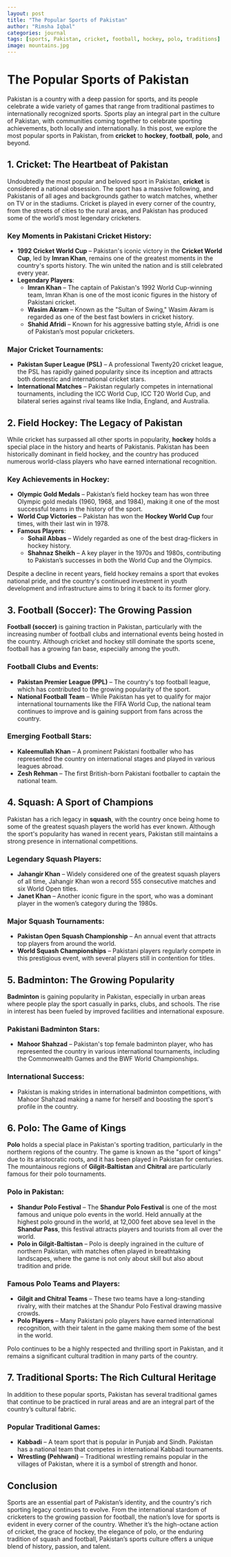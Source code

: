 ```yaml
---
layout: post
title: "The Popular Sports of Pakistan"
author: "Rimsha Iqbal"
categories: journal
tags: [sports, Pakistan, cricket, football, hockey, polo, traditions]
image: mountains.jpg
---
```


# The Popular Sports of Pakistan

Pakistan is a country with a deep passion for sports, and its people celebrate a wide variety of games that range from traditional pastimes to internationally recognized sports. Sports play an integral part in the culture of Pakistan, with communities coming together to celebrate sporting achievements, both locally and internationally. In this post, we explore the most popular sports in Pakistan, from **cricket** to **hockey**, **football**, **polo**, and beyond.

## 1. **Cricket: The Heartbeat of Pakistan**

Undoubtedly the most popular and beloved sport in Pakistan, **cricket** is considered a national obsession. The sport has a massive following, and Pakistanis of all ages and backgrounds gather to watch matches, whether on TV or in the stadiums. Cricket is played in every corner of the country, from the streets of cities to the rural areas, and Pakistan has produced some of the world’s most legendary cricketers.

### Key Moments in Pakistani Cricket History:
- **1992 Cricket World Cup** – Pakistan's iconic victory in the **Cricket World Cup**, led by **Imran Khan**, remains one of the greatest moments in the country's sports history. The win united the nation and is still celebrated every year.
- **Legendary Players**:
  - **Imran Khan** – The captain of Pakistan's 1992 World Cup-winning team, Imran Khan is one of the most iconic figures in the history of Pakistani cricket.
  - **Wasim Akram** – Known as the "Sultan of Swing," Wasim Akram is regarded as one of the best fast bowlers in cricket history.
  - **Shahid Afridi** – Known for his aggressive batting style, Afridi is one of Pakistan’s most popular cricketers.

### Major Cricket Tournaments:
- **Pakistan Super League (PSL)** – A professional Twenty20 cricket league, the PSL has rapidly gained popularity since its inception and attracts both domestic and international cricket stars.
- **International Matches** – Pakistan regularly competes in international tournaments, including the ICC World Cup, ICC T20 World Cup, and bilateral series against rival teams like India, England, and Australia.

## 2. **Field Hockey: The Legacy of Pakistan**

While cricket has surpassed all other sports in popularity, **hockey** holds a special place in the history and hearts of Pakistanis. Pakistan has been historically dominant in field hockey, and the country has produced numerous world-class players who have earned international recognition.

### Key Achievements in Hockey:
- **Olympic Gold Medals** – Pakistan’s field hockey team has won three Olympic gold medals (1960, 1968, and 1984), making it one of the most successful teams in the history of the sport.
- **World Cup Victories** – Pakistan has won the **Hockey World Cup** four times, with their last win in 1978.
- **Famous Players**:
  - **Sohail Abbas** – Widely regarded as one of the best drag-flickers in hockey history.
  - **Shahnaz Sheikh** – A key player in the 1970s and 1980s, contributing to Pakistan’s successes in both the World Cup and the Olympics.

Despite a decline in recent years, field hockey remains a sport that evokes national pride, and the country's continued investment in youth development and infrastructure aims to bring it back to its former glory.

## 3. **Football (Soccer): The Growing Passion**

**Football (soccer)** is gaining traction in Pakistan, particularly with the increasing number of football clubs and international events being hosted in the country. Although cricket and hockey still dominate the sports scene, football has a growing fan base, especially among the youth.

### Football Clubs and Events:
- **Pakistan Premier League (PPL)** – The country's top football league, which has contributed to the growing popularity of the sport.
- **National Football Team** – While Pakistan has yet to qualify for major international tournaments like the FIFA World Cup, the national team continues to improve and is gaining support from fans across the country.

### Emerging Football Stars:
- **Kaleemullah Khan** – A prominent Pakistani footballer who has represented the country on international stages and played in various leagues abroad.
- **Zesh Rehman** – The first British-born Pakistani footballer to captain the national team.

## 4. **Squash: A Sport of Champions**

Pakistan has a rich legacy in **squash**, with the country once being home to some of the greatest squash players the world has ever known. Although the sport's popularity has waned in recent years, Pakistan still maintains a strong presence in international competitions.

### Legendary Squash Players:
- **Jahangir Khan** – Widely considered one of the greatest squash players of all time, Jahangir Khan won a record 555 consecutive matches and six World Open titles.
- **Janet Khan** – Another iconic figure in the sport, who was a dominant player in the women’s category during the 1980s.

### Major Squash Tournaments:
- **Pakistan Open Squash Championship** – An annual event that attracts top players from around the world.
- **World Squash Championships** – Pakistani players regularly compete in this prestigious event, with several players still in contention for titles.

## 5. **Badminton: The Growing Popularity**

**Badminton** is gaining popularity in Pakistan, especially in urban areas where people play the sport casually in parks, clubs, and schools. The rise in interest has been fueled by improved facilities and international exposure.

### Pakistani Badminton Stars:
- **Mahoor Shahzad** – Pakistan's top female badminton player, who has represented the country in various international tournaments, including the Commonwealth Games and the BWF World Championships.

### International Success:
- Pakistan is making strides in international badminton competitions, with Mahoor Shahzad making a name for herself and boosting the sport's profile in the country.

## 6. **Polo: The Game of Kings**

**Polo** holds a special place in Pakistan's sporting tradition, particularly in the northern regions of the country. The game is known as the "sport of kings" due to its aristocratic roots, and it has been played in Pakistan for centuries. The mountainous regions of **Gilgit-Baltistan** and **Chitral** are particularly famous for their polo tournaments.

### Polo in Pakistan:
- **Shandur Polo Festival** – The **Shandur Polo Festival** is one of the most famous and unique polo events in the world. Held annually at the highest polo ground in the world, at 12,000 feet above sea level in the **Shandur Pass**, this festival attracts players and tourists from all over the world.
- **Polo in Gilgit-Baltistan** – Polo is deeply ingrained in the culture of northern Pakistan, with matches often played in breathtaking landscapes, where the game is not only about skill but also about tradition and pride.

### Famous Polo Teams and Players:
- **Gilgit and Chitral Teams** – These two teams have a long-standing rivalry, with their matches at the Shandur Polo Festival drawing massive crowds.
- **Polo Players** – Many Pakistani polo players have earned international recognition, with their talent in the game making them some of the best in the world.

Polo continues to be a highly respected and thrilling sport in Pakistan, and it remains a significant cultural tradition in many parts of the country.

## 7. **Traditional Sports: The Rich Cultural Heritage**

In addition to these popular sports, Pakistan has several traditional games that continue to be practiced in rural areas and are an integral part of the country’s cultural fabric.

### Popular Traditional Games:
- **Kabbadi** – A team sport that is popular in Punjab and Sindh. Pakistan has a national team that competes in international Kabbadi tournaments.
- **Wrestling (Pehlwani)** – Traditional wrestling remains popular in the villages of Pakistan, where it is a symbol of strength and honor.

## Conclusion

Sports are an essential part of Pakistan’s identity, and the country's rich sporting legacy continues to evolve. From the international stardom of cricketers to the growing passion for football, the nation’s love for sports is evident in every corner of the country. Whether it’s the high-octane action of cricket, the grace of hockey, the elegance of polo, or the enduring tradition of squash and football, Pakistan’s sports culture offers a unique blend of history, passion, and talent.